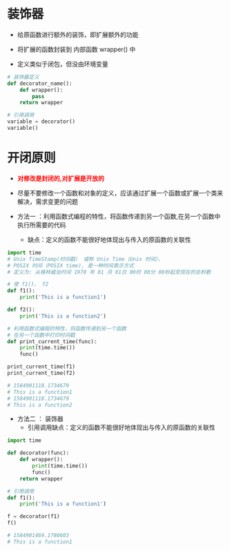 # 装饰器
- 给原函数进行额外的装饰，即扩展额外的功能
  
- 将扩展的函数封装到 内部函数 wrapper() 中
- 定义类似于闭包，但没由环境变量

```python
# 装饰器定义
def decorator_name():
    def wrapper():
        pass
    return wrapper

# 引用调用
variable = decorator()
variable()
```


# **开闭原则**
- **<font color="red">对修改是封闭的,对扩展是开放的</font>**
  
- 尽量不要修改一个函数和对象的定义，应该通过扩展一个函数或扩展一个类来解决，需求变更的问题
  
- 方法一 ：利用函数式编程的特性，将函数传递到另一个函数,在另一个函数中执行所需要的代码
  - 缺点：定义的函数不能很好地体现出与传入的原函数的关联性
  
```python
import time
# Unix TimeStamp(时间戳） 或称 Unix Time（Unix 时间）、
# POSIX 时间（POSIX time), 是一种时间表示方式
# 定义为: 从格林威治时间 1970 年 01 月 01日 00时 00分 00秒起至现在的总秒数

# 使 f1()、 f2
def f1():
    print('This is a function1')

def f2():
    print('This is a function2')

# 利用函数式编程的特性，将函数传递到另一个函数
# 在另一个函数中打印时间戳
def print_current_time(func):
    print(time.time())
    func()

print_current_time(f1)
print_current_time(f2)

# 1584901118.1734679
# This is a function1
# 1584901118.1734679
# This is a function2
```

- 方法二 ： 装饰器
  - 引用调用缺点：定义的函数不能很好地体现出与传入的原函数的关联性
 

```python
import time

def decorator(func):
    def wrapper():
        print(time.time())
        func()
    return wrapper

# 引用调用
def f1():
    print('This is a function1')

f = decorator(f1)
f()

# 1584901469.1780603
# This is a function1
```

